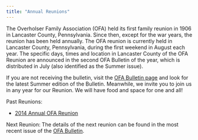 ```yaml
---
title: "Annual Reunions"
---
```


The Overholser Family Association (OFA) held its first family reunion in 1906 in
Lancaster County, Pennsylvania. Since then, except for the war years, the
reunion has been held annually. The OFA reunion is currently held in Lancaster
County, Pennsylvania, during the first weekend in August each year. The specific
days, times and location in Lancaster County of the OFA Reunion are announced in
the second OFA Bulletin of the year, which is distributed in July (also
identified as the Summer issue).

If you are not receiving the bulletin, visit the [OFA Bulletin
page](/ofa-materials/ofa-bulletins) and look for the latest Summer edition of
the Bulletin. Meanwhile, we invite you to join us in any year for our Reunion.
We will have food and space for one and all!

Past Reunions:

* [2014 Annual OFA Reunion](/2014-reunion/)

Next Reunion: The details of the next reunion can be found in the most recent
issue of the [OFA Bulletin](/bulletin/).
